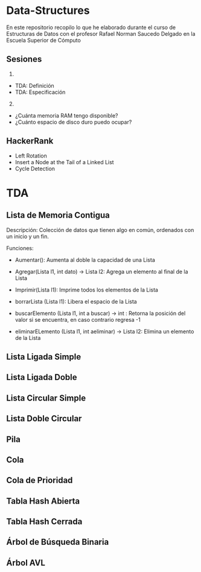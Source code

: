 # Data-Structures
En este repositorio recopilo lo que he elaborado durante el curso de Estructuras de Datos con el profesor Rafael Norman Saucedo Delgado en la Escuela Superior de Cómputo

## Sesiones
1.
- TDA: Definición
- TDA: Especificación

2.
- ¿Cuánta memoria RAM tengo disponible?
- ¿Cuánto espacio de disco duro puedo ocupar?

## HackerRank
- Left Rotation
- Insert a Node at the Tail of a Linked List
- Cycle Detection


# TDA

## Lista de Memoria Contigua
Descripción: 
Colección de datos que tienen algo en común, ordenados con un inicio y un fin.

Funciones:
- Aumentar(): Aumenta al doble la capacidad de una Lista

- Agregar(Lista l1, int dato) -> Lista l2: Agrega un elemento al final de la Lista

- Imprimir(Lista l1): Imprime todos los elementos de la Lista

- borrarLista (Lista l1): Libera el espacio de la Lista

- buscarElemento (Lista l1, int a buscar) -> int : Retorna la posición del valor si se encuentra, en caso contrario regresa -1

- eliminarELemento (Lista l1, int aeliminar) -> Lista l2: Elimina un elemento de la Lista


## Lista Ligada Simple

## Lista Ligada Doble

## Lista Circular Simple

## Lista Doble Circular

## Pila

## Cola

## Cola de Prioridad

## Tabla Hash Abierta

## Tabla Hash Cerrada

## Árbol de Búsqueda Binaria

## Árbol AVL



